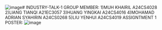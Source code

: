 ![image](https://github.com/user-attachments/assets/29a04285-9bb4-4c78-8080-8ca4695a076a)# INDUSTRY-TALK-1
GROUP MEMBER:
1)MUH KHAIRIL A24CS4028
2)LIANG TIANQI A21EC3057
3)HUANG YINGKAI A24CS4016
4)MOHAMAD ADRIAN SYAHIRIN A24CS0268
5)LIU YENHUI A24CS4019
ASSIGNTMENT 1 POSTER:
![image](https://github.com/user-attachments/assets/7d285cd1-bdd0-45c5-9f69-4cdbce835760)

